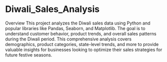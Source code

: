 # Diwali_Sales_Analysis

Overview
This project analyzes the Diwali sales data using Python and popular libraries like Pandas, Seaborn, and Matplotlib. The goal is to understand customer behavior, product trends, and overall sales patterns during the Diwali period. This comprehensive analysis covers demographics, product categories, state-level trends, and more to provide valuable insights for businesses looking to optimize their sales strategies for future festive seasons.
